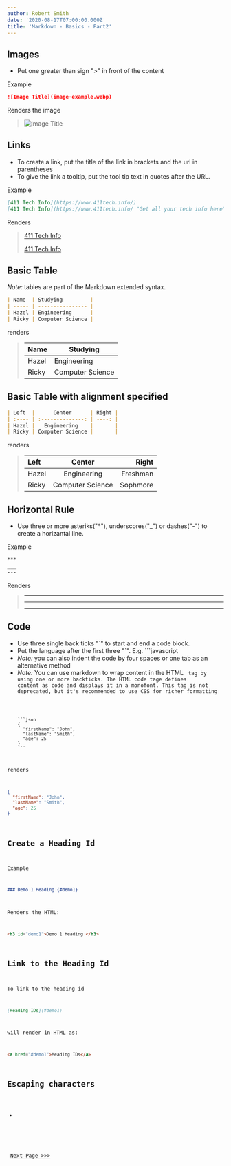 ```yaml
---
author: Robert Smith
date: '2020-08-17T07:00:00.000Z'
title: 'Markdown - Basics - Part2'
---
```


## Images

- Put one greater than sign ">" in front of the content

Example
```markdown
![Image Title](image-example.webp)
```

Renders the image

>![Image Title](image-example.webp)

## Links
- To create a link, put the title of the link in brackets and the url in parentheses
- To give the link a tooltip, put the tool tip text in quotes after the URL.


Example
```markdown
[411 Tech Info](https://www.411tech.info/)
[411 Tech Info](https://www.411tech.info/ "Get all your tech info here")
```

Renders

>[411 Tech Info](https://www.411tech.info)
>
>[411 Tech Info](https://www.411tech.info "Get all your tech info here")



## Basic Table


_Note:_ tables are part of the Markdown extended syntax.

```markdown
| Name  | Studying         |
| ----- | ---------------- |
| Hazel | Engineering      |
| Ricky | Computer Science |
```

renders

>| Name  | Studying         |
>| ----- | ---------------- |
>| Hazel | Engineering      |
>| Ricky | Computer Science |

## Basic Table with alignment specified

```markdown
| Left  |      Center      | Right |
| :---- | :--------------: | ----: |
| Hazel |   Engineering    |       |
| Ricky | Computer Science |       |
```

renders

>| Left  |      Center      |    Right |
>| :---- | :--------------: | -------: |
>| Hazel |   Engineering    | Freshman |
>| Ricky | Computer Science | Sophmore |

## Horizontal Rule
- Use three or more asteriks("*"), underscores("_") or dashes("-") to create a horizantal line.

Example<br>
```markdown
***
___
---
```

Renders

>***
>___
>---

## Code

- Use three single back ticks "`" to start and end a code block.
- Put the language after the first three "`". E.g. ```javascript
- *Note:* you can also indent the code by four spaces or one tab as an alternative method
- *Note:* You can use markdown to wrap content in the HTML <code> tag by using one or more backticks. The HTML code tage defines content as code and displays it in a monofont. This tag is not deprecated, but it's recommended to use CSS for richer formatting


````
    ```json
    {
      "firstName": "John",
      "lastName": "Smith",
      "age": 25
    }
    ```
````

renders

```json
{
  "firstName": "John",
  "lastName": "Smith",
  "age": 25
}
```

## Create a Heading Id

Example<br>
```Markdown
### Demo 1 Heading {#demo1}
```

Renders the HTML:

```HTML
<h3 id="demo1">Demo 1 Heading </h3>
```

## Link to the Heading Id
To link to the heading id

```Markdown
[Heading IDs](#demo1)
```

will render in HTML as:

```HTML
<a href="#demo1">Heading IDs</a>
```
## Escaping characters
- 

<br><br>
[Next Page >>>](/markdown-p3)
